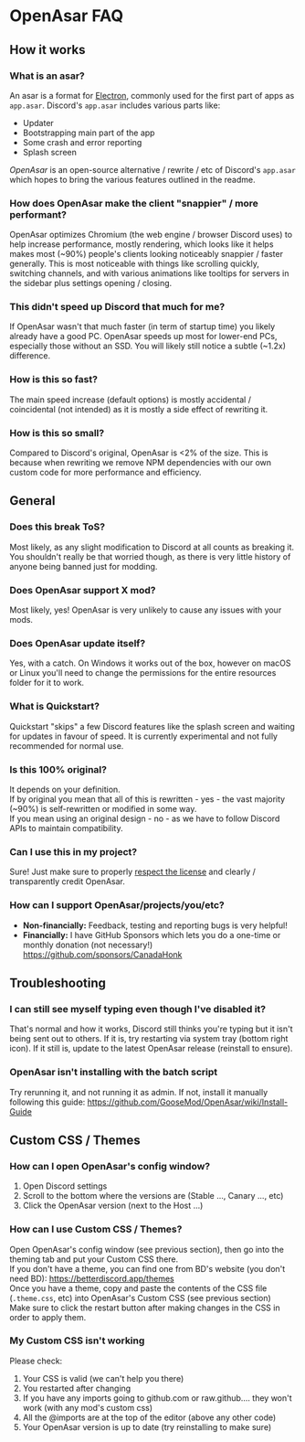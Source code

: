 # OpenAsar FAQ


## How it works

### What is an asar?
An asar is a format for [Electron](https://electronjs.org), commonly used for the first part of apps as `app.asar`. Discord's `app.asar` includes various parts like:
- Updater
- Bootstrapping main part of the app
- Some crash and error reporting
- Splash screen

*OpenAsar* is an open-source alternative / rewrite / etc of Discord's `app.asar` which hopes to bring the various features outlined in the readme.

### How does OpenAsar make the client "snappier" / more performant?
OpenAsar optimizes Chromium (the web engine / browser Discord uses) to help increase performance, mostly rendering, which looks like it helps makes most (~90%) people's clients looking noticeably snappier / faster generally. This is most noticeable with things like scrolling quickly, switching channels, and with various animations like tooltips for servers in the sidebar plus settings opening / closing.

### This didn't speed up Discord that much for me?
If OpenAsar wasn't that much faster (in term of startup time) you likely already have a good PC. OpenAsar speeds up most for lower-end PCs, especially those without an SSD. You will likely still notice a subtle (~1.2x) difference.

### How is this so fast?
The main speed increase (default options) is mostly accidental / coincidental (not intended) as it is mostly a side effect of rewriting it.

### How is this so small?
Compared to Discord's original, OpenAsar is <2% of the size. This is because when rewriting we remove NPM dependencies with our own custom code for more performance and efficiency.


## General

<!-- Does OpenAsar ... -->
### Does this break ToS?
Most likely, as any slight modification to Discord at all counts as breaking it. You shouldn't really be that worried though, as there is very little history of anyone being banned just for modding.

### Does OpenAsar support X mod?
Most likely, yes! OpenAsar is very unlikely to cause any issues with your mods.

### Does OpenAsar update itself?
Yes, with a catch. On Windows it works out of the box, however on macOS or Linux you'll need to change the permissions for the entire resources folder for it to work.

<!-- What is ... -->
### What is Quickstart?
Quickstart "skips" a few Discord features like the splash screen and waiting for updates in favour of speed. It is currently experimental and not fully recommended for normal use.

<!-- Contributing and Licensing related -->
### Is this 100% original?
It depends on your definition.  
If by original you mean that all of this is rewritten - yes - the vast majority (~90%) is self-rewritten or modified in some way.  
If you mean using an original design - no - as we have to follow Discord APIs to maintain compatibility.

### Can I use this in my project?
Sure! Just make sure to properly [respect the license](LICENSE) and clearly / transparently credit OpenAsar.

### How can I support OpenAsar/projects/you/etc?
- **Non-financially:** Feedback, testing and reporting bugs is very helpful!
- **Financially:** I have GitHub Sponsors which lets you do a one-time or monthly donation (not necessary!) https://github.com/sponsors/CanadaHonk


## Troubleshooting

### I can still see myself typing even though I've disabled it?
That's normal and how it works, Discord still thinks you're typing but it isn't being sent out to others.
If it is, try restarting via system tray (bottom right icon).
If it still is, update to the latest OpenAsar release (reinstall to ensure).

### OpenAsar isn't installing with the batch script
Try rerunning it, and not running it as admin. If not, install it manually following this guide: https://github.com/GooseMod/OpenAsar/wiki/Install-Guide


## Custom CSS / Themes

### How can I open OpenAsar's config window?
1. Open Discord settings
2. Scroll to the bottom where the versions are (Stable ..., Canary ..., etc)
3. Click the OpenAsar version (next to the Host ...)

### How can I use Custom CSS / Themes?
Open OpenAsar's config window (see previous section), then go into the theming tab and put your Custom CSS there.  
If you don't have a theme, you can find one from BD's website (you don't need BD): https://betterdiscord.app/themes  
Once you have a theme, copy and paste the contents of the CSS file (`.theme.css`, etc) into OpenAsar's Custom CSS (see previous section)  
Make sure to click the restart button after making changes in the CSS in order to apply them.

### My Custom CSS isn't working
Please check:
1. Your CSS is valid (we can't help you there)
2. You restarted after changing
3. If you have any imports going to github.com or raw.github.... they won't work (with any mod's custom css)
4. All the @imports are at the top of the editor (above any other code)
5. Your OpenAsar version is up to date (try reinstalling to make sure)
